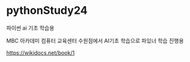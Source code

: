 # pythonStudy24
파이썬 ai 기초 학습용

MBC 아카데미 컴퓨터 교육센터 수원점에서 AI기초 학습으로 파있너 학습 진행용

https://wikidocs.net/book/1
